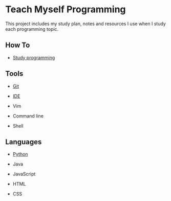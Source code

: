 # Teach Myself Programming

This project includes my study plan, notes and resources I use when I study each programming topic. 
## How To

- [Study programming](https://github.com/erinchocolate/teach-myself-programming/tree/master/Study)

## Tools

- [Git](https://github.com/erinchocolate/teach-myself-programming/tree/master/Git)

- [IDE](https://github.com/erinchocolate/teach-myself-programming/tree/master/IDE)

- Vim

- Command line

- Shell 

## Languages

- [Python](https://github.com/erinchocolate/teach-myself-programming/tree/master/Python)

- Java

- JavaScript

- HTML

- CSS

